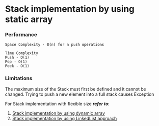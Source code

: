# Stack implementation by using static array

### Performance
```
Space Complexity - O(n) for n push operations
```

```
Time Complexity
Push - O(1)
Pop - O(1)
Peek - O(1)
```

### Limitations
The maximum size of the Stack must first be defined and it cannot be changed. Trying to push a new element into a full stack causes Exception

For Stack implementation with flexible size ***refer to***:
1. [Stack implementation by using dynamic array](https://github.com/ferhad2207/Data-Structures-and-Algorithms/tree/master/DataStructures/Stacks/DynamicStack "Dynamic Stack")
2. [Stack implementation by using LinkedList approach](https://github.com/ferhad2207/Data-Structures-and-Algorithms/tree/master/DataStructures/Stacks/LinkedStack "Linked Stack")
